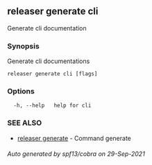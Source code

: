 ## releaser generate cli

Generate cli documentation

### Synopsis

Generate cli documentations

```
releaser generate cli [flags]
```

### Options

```
  -h, --help   help for cli
```

### SEE ALSO

* [releaser generate](releaser_generate.md)	 - Command generate

###### Auto generated by spf13/cobra on 29-Sep-2021

